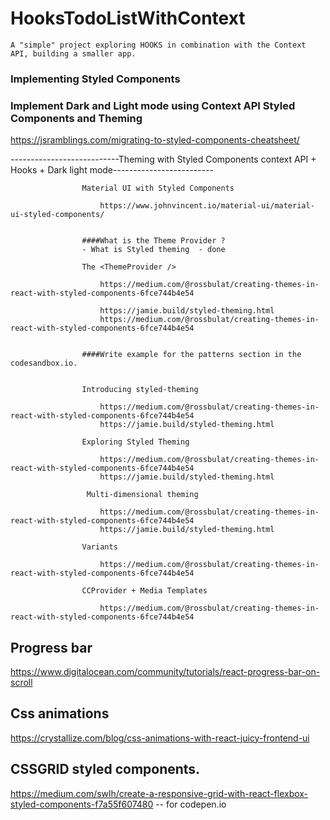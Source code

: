 # HooksTodoListWithContext
 
	A "simple" project exploring HOOKS in combination with the Context API, building a smaller app.


### Implementing Styled Components 



### Implement Dark and Light mode using Context API Styled Components and Theming 


https://jsramblings.com/migrating-to-styled-components-cheatsheet/


---------------------------Theming with Styled Components context API + Hooks + Dark light  mode-------------------------
					
					Material UI with Styled Components
					
						https://www.johnvincent.io/material-ui/material-ui-styled-components/
					

					####What is the Theme Provider ?
					- What is Styled theming  - done
					
					The <ThemeProvider />

						https://medium.com/@rossbulat/creating-themes-in-react-with-styled-components-6fce744b4e54

						https://jamie.build/styled-theming.html
						https://medium.com/@rossbulat/creating-themes-in-react-with-styled-components-6fce744b4e54


					####Write example for the patterns section in the codesandbox.io.


					Introducing styled-theming

						https://medium.com/@rossbulat/creating-themes-in-react-with-styled-components-6fce744b4e54
						https://jamie.build/styled-theming.html

					Exploring Styled Theming

						https://medium.com/@rossbulat/creating-themes-in-react-with-styled-components-6fce744b4e54
						https://jamie.build/styled-theming.html

					 Multi-dimensional theming

						https://medium.com/@rossbulat/creating-themes-in-react-with-styled-components-6fce744b4e54
						https://jamie.build/styled-theming.html
						
					Variants

						https://medium.com/@rossbulat/creating-themes-in-react-with-styled-components-6fce744b4e54

					CCProvider + Media Templates

						https://medium.com/@rossbulat/creating-themes-in-react-with-styled-components-6fce744b4e54
     


## Progress bar
https://www.digitalocean.com/community/tutorials/react-progress-bar-on-scroll


## Css animations
https://crystallize.com/blog/css-animations-with-react-juicy-frontend-ui


## CSSGRID styled components.
https://medium.com/swlh/create-a-responsive-grid-with-react-flexbox-styled-components-f7a55f607480 -- for codepen.io
   
  

